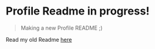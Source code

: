 # Profile Readme in progress!

> Making a new Profile README ;)

Read my old Readme [here](README_OLD.md)
